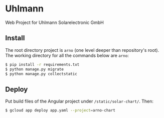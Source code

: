 # Uhlmann
Web Project for Uhlmann Solarelectronic GmbH

## Install

The root directory project is `arno` (one level deeper than
repository's root). The working directory for all the commands below
are `arno`:

```bash
$ pip install -r requirements.txt
$ python manage.py migrate
$ python manage.py collectstatic
```

## Deploy

Put build files of the Angular project under
`/static/solar-chart/`. Then:
```bash
$ gcloud app deploy app.yaml --project=arno-chart
```
